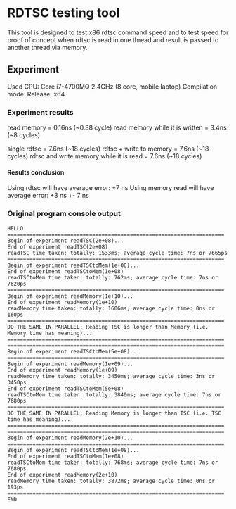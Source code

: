 # RDTSC testing tool

This tool is designed to test x86 rdtsc command speed and to test speed for proof of concept when rdtsc is read in one thread and result is passed to another thread via memory.

## Experiment

Used CPU: Core i7-4700MQ 2.4GHz (8 core, mobile laptop)
Compilation mode: Release, x64

### Experiment results

read memory = 0.16ns (~0.38 cycle)
read memory while it is written = 3.4ns (~8 cycles)

single rdtsc = 7.6ns (~18 cycles)
rdtsc + write to memory = 7.6ns (~18 cycles)
rdtsc and write memory while it is read = 7.6ns (~18 cycles)

#### Results conclusion

Using rdtsc will have average error: +7 ns
Using memory read will have average error: +3 ns +- 7 ns

### Original program console output
~~~~
HELLO
=====================================================================
Begin of experiment readTSC(2e+08)...
End of experiment readTSC(2e+08)
readTSC time taken: totally: 1533ms; average cycle time: 7ns or 7665ps
=====================================================================
Begin of experiment readTSCtoMem(1e+08)...
End of experiment readTSCtoMem(1e+08)
readTSCtoMem time taken: totally: 762ms; average cycle time: 7ns or 7620ps
=====================================================================
Begin of experiment readMemory(1e+10)...
End of experiment readMemory(1e+10)
readMemory time taken: totally: 1606ms; average cycle time: 0ns or 160ps
=====================================================================
DO THE SAME IN PARALLEL; Reading TSC is longer than Memory (i.e. Memory time has meaning)...
=====================================================================
=====================================================================
Begin of experiment readTSCtoMem(5e+08)...
=====================================================================
Begin of experiment readMemory(1e+09)...
End of experiment readMemory(1e+09)
readMemory time taken: totally: 3450ms; average cycle time: 3ns or 3450ps
End of experiment readTSCtoMem(5e+08)
readTSCtoMem time taken: totally: 3840ms; average cycle time: 7ns or 7680ps
=====================================================================
DO THE SAME IN PARALLEL; Reading Memory is longer than TSC (i.e. TSC time has meaning)...
=====================================================================
=====================================================================
Begin of experiment readMemory(2e+10)...
=====================================================================
Begin of experiment readTSCtoMem(1e+08)...
End of experiment readTSCtoMem(1e+08)
readTSCtoMem time taken: totally: 768ms; average cycle time: 7ns or 7680ps
End of experiment readMemory(2e+10)
readMemory time taken: totally: 3872ms; average cycle time: 0ns or 193ps
=====================================================================
END
~~~~
